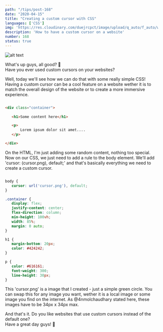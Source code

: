 ```yaml
---
path: "/tips/post-168"
date: "2020-04-15"
title: "Creating a custom cursor with CSS"
languages: ['CSS']
img: 'https://res.cloudinary.com/duejrcpct/image/upload/q_auto/f_auto/w_1000/v1588411987/tips/168-1_pov8w4.png'
description: 'How to have a custom cursor on a website'
number: 168
status: true
---
```


![alt text](https://res.cloudinary.com/duejrcpct/image/upload/q_auto/v1589128098/tips/168-2_wexmst.gif "Custom cursor")

What's up guys, all good? 🤘  
Have you ever used custom cursors on your websites?

Well, today we'll see how we can do that with some really simple CSS!
Having a custom cursor can be a cool feature on a website wether it is to match the overall design of the website or to create a more immersive experience.

 ```html
 
<div class="container">
            
    <h1>Some content here</h1>

    <p>
        Lorem ipsum dolor sit amet....
    </p>

</div>

 ```

On the HTML, I'm just adding some random content, nothing too special.
Now on our CSS, we just need to add a rule to the body element. We'll add 'cursor: (cursor.png), default;' and that's basically everything we need to create a custom cursor.

 ```css
 
body {
    cursor: url('cursor.png'), default;	
}

.container {
    display: flex;
    justify-content: center;
    flex-direction: column;
    min-height: 100vh;
    width: 85%;
    margin: 0 auto;
}

h1 {
    margin-bottom: 20px;
    color: #424242;
}

p {
    color: #616161;
    font-weight: 300;
    line-height: 30px;  
}

 ```

This 'cursor.png' is a image that I created - just a simple green circle. You can swap this for any image you want, wether it is a local image or some image you find on the internet. As @4nmolchaudhary
stated here, these images have to be 34px x 34px max.

And that's it. Do you like websites that use custom cursors instead of the default one?  
Have a great day guys! 🙏